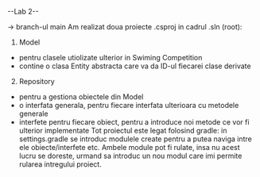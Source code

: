 --Lab 2--

-> branch-ul main
Am realizat doua proiecte .csproj in cadrul .sln (root):
1. Model
- pentru clasele utiolizate ulterior in Swiming Competition
- contine o clasa Entity abstracta care va da ID-ul fiecarei clase derivate
2. Repository
- pentru a gestiona obiectele din Model
- o interfata generala, pentru fiecare interfata ulterioara cu metodele generale
- interfete pentru fiecare obiect, pentru a introduce noi metode ce vor fi ulterior implementate
Tot proiectul este legat folosind gradle: in settings.gradle se introduc modulele create pentru a putea naviga intre ele obiecte/interfete etc.
Ambele module pot fi rulate, insa nu acest lucru se doreste,  urmand sa introduc un nou modul care imi permite rularea intregului proiect.
